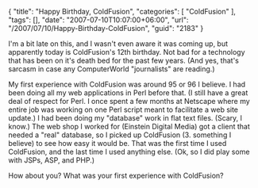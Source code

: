 {
	"title": "Happy Birthday, ColdFusion",
	"categories": [
		"ColdFusion"
	],
	"tags": [],
	"date": "2007-07-10T10:07:00+06:00",
	"url": "/2007/07/10/Happy-Birthday-ColdFusion",
	"guid": "2183"
}

I'm a bit late on this, and I wasn't even aware it was coming up, but apparently today is ColdFusion's 12th birthday. Not bad for a technology that has been on it's death bed for the past few years. (And yes, that's sarcasm in case any ComputerWorld "journalists" are reading.)

My first experience with ColdFusion was around 95 or 96 I believe. I had been doing all my web applications in Perl before that. (I still have a great deal of respect for Perl. I once spent a few months at Netscape where my entire job was working on one Perl script meant to facilitate a web site update.) I had been doing my "database" work in flat text files. (Scary, I know.) The web shop I worked for (Einstein Digital Media) got a client that needed a "real" database, so I picked up ColdFusion (3. something I believe) to see how easy it would be. That was the first time I used ColdFusion, and the last time I used anything else. (Ok, so I did play some with JSPs, ASP, and PHP.)

How about you? What was your first experience with ColdFusion?